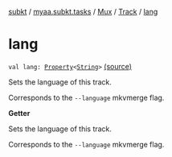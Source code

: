 [subkt](../../../index.md) / [myaa.subkt.tasks](../../index.md) / [Mux](../index.md) / [Track](index.md) / [lang](./lang.md)

# lang

`val lang: `[`Property`](https://docs.gradle.org/current/javadoc/org/gradle/api/provider/Property.html)`<`[`String`](https://kotlinlang.org/api/latest/jvm/stdlib/kotlin/-string/index.html)`>` [(source)](https://github.com/Myaamori/SubKt/blob/0.1.7/src/main/kotlin/myaa/subkt/tasks/muxtask.kt#L206)

Sets the language of this track.

Corresponds to the `--language` mkvmerge flag.

**Getter**

Sets the language of this track.

Corresponds to the `--language` mkvmerge flag.

